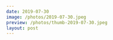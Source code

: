 ```yaml
---
date: 2019-07-30
image: /photos/2019-07-30.jpeg
preview: /photos/thumb-2019-07-30.jpeg
layout: post
---
```



